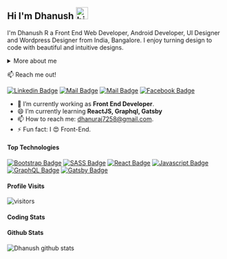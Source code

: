 ## Hi I'm Dhanush <img src="https://user-images.githubusercontent.com/1303154/88677602-1635ba80-d120-11ea-84d8-d263ba5fc3c0.gif" width="28px" alt="hi">

I'm Dhanush R a Front End Web Developer, Android Developer, UI Designer and Wordpress Designer from India, Bangalore. I enjoy turning design to code with beautiful and intuitive designs.

<details>
<summary>
  More about me
</summary>

My job is to build website and android app so that it is functional and user-friendly but at the same time attractive and responsive. Moreover, I add personal touch to your project and make sure that is easy to use. My aim is to bring across your message and identity in the most creative way. I created web design, android app and wordpress websites for many clients.



</details>

:mailbox: Reach me out!

[![Linkedin Badge](https://img.shields.io/badge/-dhanush72-0e76a8?style=flat&labelColor=0e76a8&logo=linkedin&logoColor=white)](https://www.linkedin.com/in/dhanush72/) [![Mail Badge](https://img.shields.io/badge/-@dhanush72-e84393?style=flat&labelColor=e84393&logo=instagram&logoColor=white)](https://instagram.com/dha_nush_72) [![Mail Badge](https://img.shields.io/badge/-dhanush-c0392b?style=flat&labelColor=c0392b&logo=gmail&logoColor=white)](mailto:dhanuraj7258@gmail.com) [![Facebook Badge](https://img.shields.io/badge/-dhanush72-3b5998?style=flat&labelColor=3b5998&logo=facebook&logoColor=white)](https://www.facebook.com/dhanush72/)


<!-- TODO: Add last video link -->

- 🔭 I’m currently working as **Front End Developer**.
- 😄 I’m currently learning **ReactJS, Graphql, Gatsby**
- 📫 How to reach me: dhanuraj7258@gmail.com.
- ⚡ Fun fact: I 😍 Front-End.

#### Top Technologies

<!-- TODO: Make technologies links takes you to repositories -->

[![Bootstrap Badge](https://img.shields.io/badge/-Bootstrap-553C7B?style=for-the-badge&labelColor=black&logo=bootstrap&logoColor=553C7B)](#)
[![SASS Badge](https://img.shields.io/badge/-SASS-CD6799?style=for-the-badge&labelColor=black&logo=sass&logoColor=CD6799)](#)
[![React Badge](https://img.shields.io/badge/-React-61DBFB?style=for-the-badge&labelColor=black&logo=react&logoColor=61DBFB)](#) [![Javascript Badge](https://img.shields.io/badge/-Javascript-F0DB4F?style=for-the-badge&labelColor=black&logo=javascript&logoColor=F0DB4F)](#) [![GraphQL Badge](https://img.shields.io/badge/-GraphQl-e535ab?style=for-the-badge&labelColor=black&logo=node.js&logoColor=e535ab)](#) [![Gatsby Badge](https://img.shields.io/badge/-GatsBy-663399?style=for-the-badge&labelColor=black&logo=gatsby&logoColor=663399)](#)


#### Profile Visits

![visitors](https://visitor-badge.glitch.me/badge?page_id=dhanush72.dhanush72)

#### Coding Stats
<!--START_SECTION:waka-->

<!--END_SECTION:waka-->

#### Github Stats

![Dhanush github stats](https://github-readme-stats.vercel.app/api?username=dhanush72&count_private=true&theme=tokyonight&hide=contribs,prs)


